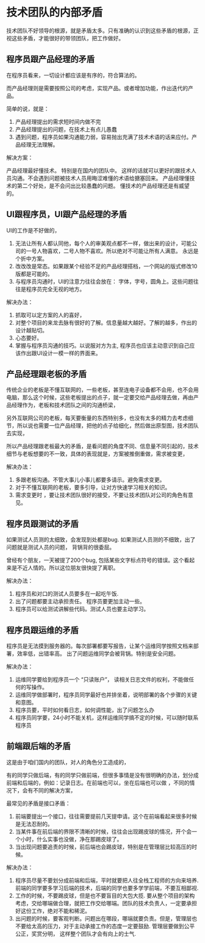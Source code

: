 # 技术团队的内部矛盾

技术团队不好领导的根源，就是矛盾太多。只有准确的认识到这些矛盾的根源，正视这些矛盾，才能很好的带领团队，把工作做好。

## 程序员跟产品经理的矛盾

在程序员看来，一切设计都应该是有序的，符合算法的。

而产品经理则是需要按照公司的考虑，实现产品。或者增加功能，作出迭代的产品。

简单的说，就是：

1. 产品经理提出的需求短时间内做不完
2. 产品经理提出的问题，在技术上有点儿愚蠢
3. 遇到问题，程序员如果沟通能力弱，容易抛出充满了技术术语的话来应付。产品经理无法理解。

解决方案：

产品经理最好懂技术。 特别是在国内的团队中。 这样的话就可以更好的跟技术人员沟通。不会遇到问题被技术人员用晦涩难懂的术语给搪塞回来。
产品经理懂技术的第二个好处，是不会问出比较愚蠢的问题。 懂技术的产品经理还是有威望的。

## UI跟程序员，UI跟产品经理的矛盾

UI的工作是不好做的，

1. 无法让所有人都认同他，每个人的审美观点都不一样，做出来的设计，可能公司的一号人物喜欢，二号人物不喜欢。所以绝对不可能让所有人满意。 永远是个折中方案。
2. 改改改是常态。如果跟某个经验不足的产品经理搭档，一个网站的版式修改10版都是可能的。
3. 与程序员沟通时，UI的注意力往往会放在： 字体，字号，圆角上。这些问题往往是程序员完全无视的地方。

解决办法：

1. 抓取可以定方案的人的喜好，
2. 对整个项目的来龙去脉有很好的了解。信息量越大越好。了解的越多，作出的设计越贴切。
3. 心态要好。
4. 掌握与程序员沟通的技巧。以说服对方为主, 程序员也应该主动意识到自己应该作出跟UI设计一模一样的界面来。

## 产品经理跟老板的矛盾

传统企业的老板是不懂互联网的，一些老板，甚至连电子设备都不会用，也不会用电脑，那么这个时候，这些老板提出的点子，就一定要交给产品经理去做，再由产品经理作为，老板和技术团队之间的沟通桥梁，

另外互联网公司的老板，每天要衡量的东西特别多，也没有太多的精力去考虑细节，所以说也需要一位产品经理，把他的点子给细化，然后做出原型图，技术团队去实现，

所以产品经理跟老板最大的矛盾，是看问题的角度不同、信息量不同引起的，技术细节与老板想要的不一致，具体的表现就是，方案被推倒重做，需求被变更，

解决办法：

1. 多跟老板沟通。不管大事儿小事儿都要多请示。避免需求变更。
2. 对于不懂互联网的老板，要多引导，让对方快速学习相关的知识。
3. 需求变更时 ，要让技术团队很好的接受，不要让技术团队对公司的角色有意见。


## 程序员跟测试的矛盾

如果测试人员测的太细致，会发现到处都是bug.
如果测试人员测的不细致，出了问题就是测试人员的问题， 背锅背的很委屈。

曾经有个朋友，一天被提了200个bug, 包括某些文字标点符号的错误。这个看起来是不近人情的。所以这位朋友很快提了离职。

解决办法：

1. 程序员和对口的测试人员要多在一起吃午饭.
2. 出了问题都要主动承担责任。 程序员要更加主动一些。
3. 程序员可以给测试讲解些代码。测试人员也要主动学习。

## 程序员跟运维的矛盾

程序员是无法摸到服务器的。每次部署都要写报告，让某个运维同学按照文档来部署，效率低，出错率高。
出了问题运维同学会被背锅。特别是安全问题。

解决办法：

1. 运维同学要给到程序员一个 “只读账户”， 读相关日志文件的权利，不能做任何的写操作。
2. 运维同学做部署时，程序员同学最好也并排坐着，说明部署的各个步骤的关键和意图。
3. 程序员要，平时如何看日志，如何调性能，出了问题怎么办
4. 程序员同学要，24小时不能关机，这样运维同学搞不定的时候，可以随时联系程序员

## 前端跟后端的矛盾

这是由于咱们国内的团队，对人的角色分工造成的，

有的同学只做后端，有的同学只做前端，但很多事情是没有很明确的办法，划分成前端和后端的，例如：记录日志。在前端也可以，坐在后端也可以做
，不同的情况下，会有不同的解决方案，

最常见的矛盾是接口矛盾：

1. 前端要提出一个接口，往往需要提前几天提申请。这个在前端看起来很多时候是无法忍耐的。
2. 当某件事在前后端的界限不清晰的时候，往往会出现踢皮球的情况，开个会一个小时，什么实事也没做，净在那踢皮球了。
3. 当出现问题要追责的时候，前后端也会踢皮球，特别是在管理层比较高压的时候。


解决办法：

1. 程序员尽量不要划分成前端和后端，平时就要把人往全栈工程师的方向来培养. 前端的同学要多学习后端的技术，后端的同学也要多学学前端，不要互相鄙视.
2. 工作的时候，不要踢皮球，但是也不要盲目的大包大揽. 要从整个项目的架构考虑，交给哪端做合理，就把工作交给哪端。团队的技术负责人，一定要承担好这份工作，绝对不能和稀泥。
3. 出问题的时候，要客观判断。问题出在哪段，哪端就要负责。但是，管理层也不要给太高的压力，对于主动承接工作的态度一定要鼓励. 管理层要做到公平公正，奖赏分明， 这样整个团队才会有向上的士气.
